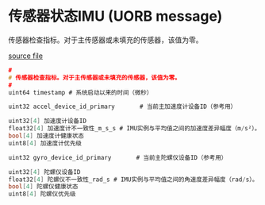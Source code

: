 # 传感器状态IMU (UORB message)

传感器检查指标。对于主传感器或未填充的传感器，该值为零。

[source file](https://github.com/PX4/PX4-Autopilot/blob/main/msg/SensorsStatusImu.msg)

```c
#
# 传感器检查指标。对于主传感器或未填充的传感器，该值为零。
#
uint64 timestamp # 系统启动以来的时间（微秒）

uint32 accel_device_id_primary       # 当前主加速度计设备ID（参考用）

uint32[4] 加速度计设备ID
float32[4] 加速度计不一致性_m_s_s # IMU实例与平均值之间的加速度差异幅度（m/s²）。
bool[4] 加速度计健康状态
uint8[4] 加速度计优先级

uint32 gyro_device_id_primary       # 当前主陀螺仪设备ID（参考用）

uint32[4] 陀螺仪设备ID
float32[4] 陀螺仪不一致性_rad_s # IMU实例与平均值之间的角速度差异幅度（rad/s）。
bool[4] 陀螺仪健康状态
uint8[4] 陀螺仪优先级

```